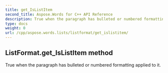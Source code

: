 ```yaml
---
title: get_IsListItem
second_title: Aspose.Words for C++ API Reference
description: True when the paragraph has bulleted or numbered formatting applied to it. 
type: docs
weight: 0
url: /cpp/aspose.words.lists/listformat/get_islistitem/
---
```

## ListFormat.get_IsListItem method


True when the paragraph has bulleted or numbered formatting applied to it.

